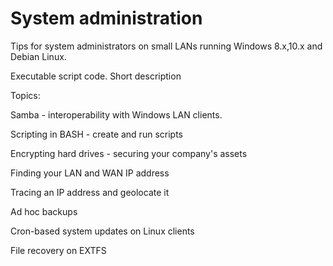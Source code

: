 # System administration

Tips for system administrators on small LANs running Windows 8.x,10.x and Debian Linux.

Executable script code. Short description

Topics: 

Samba - interoperability with Windows LAN clients.

Scripting in BASH - create and run scripts

Encrypting hard drives - securing your company's assets

Finding your LAN and WAN IP address

Tracing an IP address and geolocate it

Ad hoc backups

Cron-based system updates on Linux clients

File recovery on EXTFS
